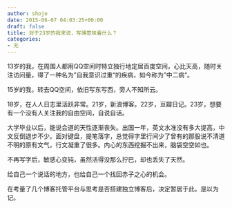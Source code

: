 ```yaml
---
author: shojo
date: 2015-06-07 04:03:25+00:00
draft: false
title: 对于23岁的我来说，写博意味着什么？
categories:
- 无
---
```


13岁的我，在周围人都用QQ空间时特立独行地定居百度空间，心比天高，随时关注访问量，得了一种名为”自我意识过重“的疾病，如今称为”中二病“。

15岁的我，转去QQ空间，依旧写东写西，旁人不知所云。

18岁，在人人日志里活跃非常。21岁，新浪博客。22岁，豆瓣日记。23岁，想要有一个没有人关注我的自由空间，自说自话。

大学毕业以后，能说会道的天性逐渐丧失。出国一年，英文水准没有多大提高，中文反倒退步不少。面对键盘，提笔落字，总觉得字里行间少了曾有的那股说不清道不明的原有文气，行文凝重了很多。内心的东西挖掘不出来，脑袋空空如也。

不再写字后，敏感心变钝，虽然活得没那么拧巴，却也丢失了天然。

给自己一个说话的地方，也给自己一个找回赤子之心的机会。

在考量了几个博客托管平台与思考是否搭建独立博客后，决定暂居于此。是以为记。
